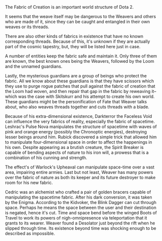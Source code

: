 The Fabric of Creation is an important world structure of Dota 2.

It seems that the weave itself may be dangerous to the Weavers and others who are made of it, since they can be caught and entangled in their own weaves or its threads.

There are also other kinds of fabrics in existence that have no known corresponding threads. Because of this, it's unknown if they are actually part of the cosmic tapestry, but, they will be listed here just in case.

A number of entities keep the fabric safe and maintain it. Only three of them are known, the best known ones being the Weavers, followed by the Loom and the unnamed guardians.

Lastly, the mysterious guardians are a group of beings who protect the fabric. All we know about these guardians is that they have scissors which they use to purge rogue patches that pull against the fabric of creation that the Loom had woven, and then repair that gap in the fabric by reweaving it–which was the case with Skitskurr and his attempt to create his own world. These guardians might be the personification of Fate that Weaver talks about, who also weaves threads together and cuts threads with a blade.

Because of his extra-dimensional existence, Darkterror the  Faceless Void can influence the very fabrics of reality, especially the fabric of spacetime.
Leshrac's  Pulse Nova manipulates the structure of spacetime with waves of pink and orange energy (possibly the Chronoptic energies), destroying lesser beings around him.
Rubick discovered a simple trick that allowed him to manipulate four-dimensional space in order to affect the happenings in his own.
Despite appearing as a brutish creature, the  Spirit Breaker is capable of bending aspects of nature to his iron will, a prowess that is  a combination of his cunning and strength.


The effect's of  Warlock's  Upheaval can manipulate space-time over a vast area, impairing entire armies.
Last but not least,  Weaver has many powers over the fabric of nature as both its keeper and its future destroyer to make room for his new fabric.

Cedric was an alchemist who crafted a pair of golden bracers capable of manipulating the spacetime fabric. After his dark conversion, it was taken by the Enigma.
According to the  Kidvoker, the  Blink Dagger can cut through space. Perhaps he means the space between the user and their destination is negated, hence it's cut.
Time and space bend before the winged  Boots of Travel to work its powers of nigh-omnipresence via teleportation that it grants to its wearer.
Weaver found a  Desolator just beyond the rift when he slipped through time. Its existence beyond time was shocking enough to be described as impossible.
